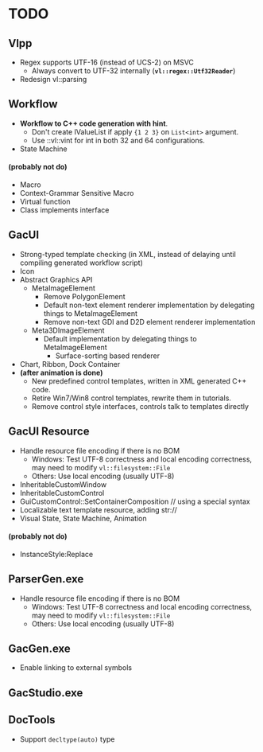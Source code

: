 # TODO

## Vlpp

* Regex supports UTF-16 (instead of UCS-2) on MSVC
    * Always convert to UTF-32 internally (**`vl::regex::Utf32Reader`**)
* Redesign vl::parsing

## Workflow

* **Workflow to C++ code generation with hint**.
    * Don't create IValueList if apply `{1 2 3}` on `List<int>` argument.
    * Use ::vl::vint for int in both 32 and 64 configurations.
* State Machine

#### (probably not do)

* Macro
* Context-Grammar Sensitive Macro
* Virtual function
* Class implements interface

## GacUI

* Strong-typed template checking (in XML, instead of delaying until compiling generated workflow script)
* Icon
* Abstract Graphics API
    * MetaImageElement
        * Remove PolygonElement
        * Default non-text element renderer implementation by delegating things to MetaImageElement
        * Remove non-text GDI and D2D element renderer implementation
    * Meta3DImageElement
        * Default implementation by delegating things to MetaImageElement
            * Surface-sorting based renderer
* Chart, Ribbon, Dock Container
* **(after animation is done)**
    * New predefined control templates, written in XML generated C++ code.
    * Retire Win7/Win8 control templates, rewrite them in tutorials.
    * Remove control style interfaces, controls talk to templates directly

## GacUI Resource

* Handle resource file encoding if there is no BOM
    * Windows: Test UTF-8 correctness and local encoding correctness, may need to modify `vl::filesystem::File`
    * Others: Use local encoding (usually UTF-8)
* InheritableCustomWindow
* InheritableCustomControl
* GuiCustomControl::SetContainerComposition // using a special syntax
* Localizable text template resource, adding str://
* Visual State, State Machine, Animation

#### (probably not do)

* InstanceStyle:Replace

## ParserGen.exe

* Handle resource file encoding if there is no BOM
    * Windows: Test UTF-8 correctness and local encoding correctness, may need to modify `vl::filesystem::File`
    * Others: Use local encoding (usually UTF-8)

## GacGen.exe

* Enable linking to external symbols

## GacStudio.exe

## DocTools

* Support `decltype(auto)` type
